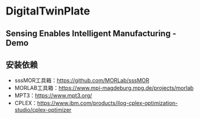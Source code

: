 # DigitalTwinPlate
## Sensing Enables Intelligent Manufacturing - Demo
## 安装依赖
- sssMOR工具箱：https://github.com/MORLab/sssMOR
- MORLAB工具箱：https://www.mpi-magdeburg.mpg.de/projects/morlab
- MPT3：https://www.mpt3.org/
- CPLEX：https://www.ibm.com/products/ilog-cplex-optimization-studio/cplex-optimizer

